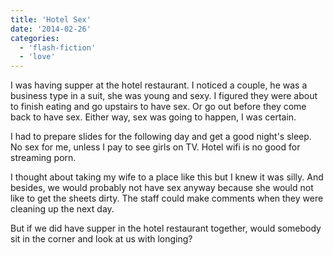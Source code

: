 ```yaml
---
title: 'Hotel Sex'
date: '2014-02-26'
categories:
  - 'flash-fiction'
  - 'love'
---
```


I was having supper at the hotel restaurant. I noticed a couple, he was a
business type in a suit, she was young and sexy. I figured they were about to
finish eating and go upstairs to have sex. Or go out before they come back to
have sex. Either way, sex was going to happen, I was certain.

<!-- truncate -->


I had to prepare slides for the following day and get a good night's sleep. No
sex for me, unless I pay to see girls on TV. Hotel wifi is no good for streaming
porn.

I thought about taking my wife to a place like this but I knew it was silly. And
besides, we would probably not have sex anyway because she would not like to get
the sheets dirty. The staff could make comments when they were cleaning up the
next day.

But if we did have supper in the hotel restaurant together, would somebody sit
in the corner and look at us with longing?
